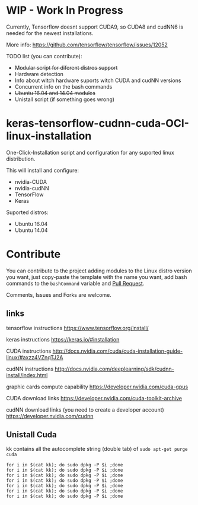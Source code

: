 # WIP - Work In Progress
Currently, Tensorflow doesnt support CUDA9, so CUDA8 and cudNN6 is needed for the newest installations.

More info: https://github.com/tensorflow/tensorflow/issues/12052

TODO list (you can contribute):
* ~~Modular script for diferent distros support~~
* Hardware detection
* Info about witch hardware suports witch CUDA and cudNN versions
* Concurrent info on the bash commands
* ~~Ubuntu 16.04 and 14.04 modules~~
* Unistall script (if something goes wrong)

# keras-tensorflow-cudnn-cuda-OCI-linux-installation
One-Click-Installation script and configuration for any suported linux distribution.

This will install and configure:
* nvidia-CUDA
* nvidia-cudNN
* TensorFlow
* Keras

Suported distros:
* Ubuntu 16.04
* Ubuntu 14.04

# Contribute
You can contribute to the project adding modules to the Linux distro version you want, just copy-paste the template with the name you want, add bash commands to the `bashCommand` variable and [Pull Request](https://help.github.com/articles/about-pull-requests/).

Comments, Issues and Forks are welcome.

## links

tensorflow instructions https://www.tensorflow.org/install/

keras instructions https://keras.io/#installation

CUDA instructions http://docs.nvidia.com/cuda/cuda-installation-guide-linux/#axzz4VZnqTJ2A

cudNN instructions http://docs.nvidia.com/deeplearning/sdk/cudnn-install/index.html

graphic cards compute capability https://developer.nvidia.com/cuda-gpus

CUDA download links https://developer.nvidia.com/cuda-toolkit-archive

cudNN download links (you need to create a developer account) https://developer.nvidia.com/cudnn

## Unistall Cuda
kk contains all the autocomplete string (double tab) of ```sudo apt-get purge cuda```
```
for i in $(cat kk); do sudo dpkg -P $i ;done 
for i in $(cat kk); do sudo dpkg -P $i ;done
for i in $(cat kk); do sudo dpkg -P $i ;done 
for i in $(cat kk); do sudo dpkg -P $i ;done 
for i in $(cat kk); do sudo dpkg -P $i ;done 
for i in $(cat kk); do sudo dpkg -P $i ;done 
for i in $(cat kk); do sudo dpkg -P $i ;done 
```
